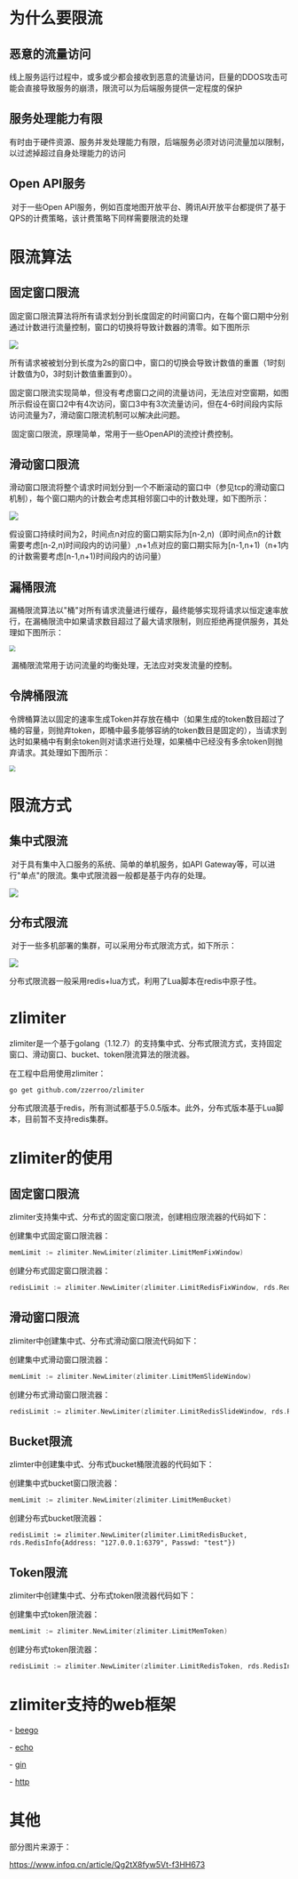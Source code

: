 # 为什么要限流

## 恶意的流量访问

​	线上服务运行过程中，或多或少都会接收到恶意的流量访问，巨量的DDOS攻击可能会直接导致服务的崩溃，限流可以为后端服务提供一定程度的保护

## 服务处理能力有限

​	有时由于硬件资源、服务并发处理能力有限，后端服务必须对访问流量加以限制，以过滤掉超过自身处理能力的访问

## Open API服务

​	对于一些Open API服务，例如百度地图开放平台、腾讯AI开放平台都提供了基于QPS的计费策略，该计费策略下同样需要限流的处理
# 限流算法

## 固定窗口限流

​	固定窗口限流算法将所有请求划分到长度固定的时间窗口内，在每个窗口期中分别通过计数进行流量控制，窗口的切换将导致计数器的清零。如下图所示

![](./fix.png)

所有请求被被划分到长度为2s的窗口中，窗口的切换会导致计数值的重置（1时刻计数值为0，3时刻计数值重置到0）。

​	固定窗口限流实现简单，但没有考虑窗口之间的流量访问，无法应对空窗期，如图所示假设在窗口2中有4次访问，窗口3中有3次流量访问，但在4-6时间段内实际访问流量为7，滑动窗口限流机制可以解决此问题。

​	固定窗口限流，原理简单，常用于一些OpenAPI的流控计费控制。

## 滑动窗口限流

​	滑动窗口限流将整个请求时间划分到一个不断滚动的窗口中（参见tcp的滑动窗口机制），每个窗口期内的计数会考虑其相邻窗口中的计数处理，如下图所示：

![](./slide.png)

​	假设窗口持续时间为2，时间点n对应的窗口期实际为[n-2,n)（即时间点n的计数需要考虑[n-2,n)时间段内的访问量）,n+1点对应的窗口期实际为[n-1,n+1)（n+1内的计数需要考虑[n-1,n+1)时间段内的访问量）

## 漏桶限流

​	漏桶限流算法以"桶"对所有请求流量进行缓存，最终能够实现将请求以恒定速率放行，在漏桶限流中如果请求数目超过了最大请求限制，则应拒绝再提供服务，其处理如下图所示：

<img src="./bucket.png" style="zoom:67%;" />


​	漏桶限流常用于访问流量的均衡处理，无法应对突发流量的控制。

## 令牌桶限流

​	令牌桶算法以固定的速率生成Token并存放在桶中（如果生成的token数目超过了桶的容量，则抛弃token，即桶中最多能够容纳的token数目是固定的），当请求到达时如果桶中有剩余token则对请求进行处理，如果桶中已经没有多余token则抛弃请求。其处理如下图所示：

<img src="./token.png" style="zoom:67%;" />

# 限流方式

## 集中式限流

​	对于具有集中入口服务的系统、简单的单机服务，如API Gateway等，可以进行"单点"的限流。集中式限流器一般都是基于内存的处理。

![](./centralized.png)

## 分布式限流

​	对于一些多机部署的集群，可以采用分布式限流方式，如下所示：

![](./distributed.png)



分布式限流器一般采用redis+lua方式，利用了Lua脚本在redis中原子性。

# zlimiter

zlimiter是一个基于golang（1.12.7）的支持集中式、分布式限流方式，支持固定窗口、滑动窗口、bucket、token限流算法的限流器。

在工程中启用使用zlimiter：

`go get github.com/zzerroo/zlimiter`

分布式限流基于redis，所有测试都基于5.0.5版本。此外，分布式版本基于Lua脚本，目前暂不支持redis集群。



# zlimiter的使用

## 固定窗口限流

zlimiter支持集中式、分布式的固定窗口限流，创建相应限流器的代码如下：

创建集中式固定窗口限流器：

```go
memLimit := zlimiter.NewLimiter(zlimiter.LimitMemFixWindow)
```

创建分布式固定窗口限流器：

```go
redisLimit := zlimiter.NewLimiter(zlimiter.LimitRedisFixWindow, rds.RedisInfo{Address: "127.0.0.1:6379", Passwd: "test"})
```

## 滑动窗口限流

zlimiter中创建集中式、分布式滑动窗口限流代码如下：

创建集中式滑动窗口限流器：

```go
memLimit := zlimiter.NewLimiter(zlimiter.LimitMemSlideWindow)
```

创建分布式滑动窗口限流器：

```go
redisLimit := zlimiter.NewLimiter(zlimiter.LimitRedisSlideWindow, rds.RedisInfo{Address: "127.0.0.1:6379", Passwd: "test"})
```

## Bucket限流

zlimter中创建集中式、分布式bucket桶限流器的代码如下：

创建集中式bucket窗口限流器：

```go
memLimit := zlimiter.NewLimiter(zlimiter.LimitMemBucket)
```

创建分布式bucket限流器：

```
redisLimit := zlimiter.NewLimiter(zlimiter.LimitRedisBucket, rds.RedisInfo{Address: "127.0.0.1:6379", Passwd: "test"})
```

## Token限流

zlimiter中创建集中式、分布式token限流器代码如下：

创建集中式token限流器：

```go
memLimit := zlimiter.NewLimiter(zlimiter.LimitMemToken)
```

创建分布式token限流器：

```go
redisLimit := zlimiter.NewLimiter(zlimiter.LimitRedisToken, rds.RedisInfo{Address: "127.0.0.1:6379", Passwd: "test"})
```

# zlimiter支持的web框架

\- [beego](./example/beego/beego.go)

\- [echo](./example/echo/echo.go)

\- [gin](./example/gin/gin.go)

\- [http](./example/http/http.go)



# 其他

部分图片来源于：

https://www.infoq.cn/article/Qg2tX8fyw5Vt-f3HH673

